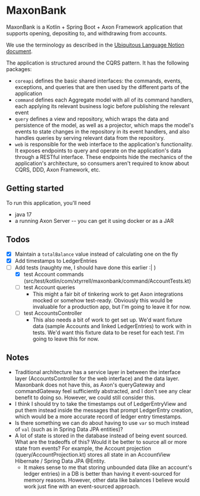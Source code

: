  # MaxonBank
MaxonBank is a Kotlin + Spring Boot + Axon Framework application that supports opening, depositing to, and withdrawing from accounts.

We use the terminology as described in the [Ubiquitous Language Notion document](https://www.notion.so/Ubiquitous-Language-51b1115c4f42410fb2bd10e52548b1ad).

The application is structured around the CQRS pattern. It has the following packages:
- `coreapi` defines the basic shared interfaces: the commands, events, exceptions, and queries that are then used by the different parts of the application
- `command` defines each Aggregate model with all of its command handlers, each applying its relevant business logic before publishing the relevant event
- `query` defines a view and repository, which wraps the data and persistence of the model, as well as a projector, which maps the model's events to state changes in the repository in its event handlers, and also handles queries by serving relevant data from the repository. 
- `web` is responsible for the web interface to the application's functionality. It exposes endpoints to query and operate on the application's data through a RESTful interface. These endpoints hide the mechanics of the application's architecture, so consumers aren't required to know about CQRS, DDD, Axon Framework, etc.

## Getting started

To run this application, you'll need
- java 17
- a running Axon Server -- you can get it using docker or as a JAR


## Todos
- [x] Maintain a `totalBalance` value instead of calculating one on the fly 
- [x] Add timestamps to LedgerEntries
- [ ] Add tests (naughty me, I should have done this earlier :| )
  - [x] test Account commands (src/test/kotlin/com/xtyrrell/maxonbank/command/AccountTests.kt)
  - [ ] test Account queries
    - This might a fair bit of tinkering work to get Axon integrations mocked or somehow test-ready. Obviously this would be invaluable for a production app, but I'm going to leave it for now.
  - [ ] test AccountsController
    - This also needs a bit of work to get set up. We'd want fixture data (sample Accounts and linked LedgerEntries) to work with in tests. We'd want this fixture data to be reset for each test. I'm going to leave this for now.

## Notes
- Traditional architecture has a service layer in between the interface layer (AccountsController for the web interface) and the data layer. Maxonbank does not have this, as Axon's queryGateway and commandGateway feel sufficiently abstracted, and I don't see any clear benefit to doing so. However, we could still consider this.
- I think I should try to take the timestamps out of LedgerEntryView and put them instead inside the messages that prompt LedgerEntry creation, which would be a more accurate record of ledger entry timestamps.
- Is there something we can do about having to use `var` so much instead of `val` (such as in Spring Data JPA entities)?
- A lot of state is stored in the database instead of being event sourced. What are the tradeoffs of this? Would it be better to source all or more state from events? For example, the Account projection (query/AccountProjection.kt) stores all state in an AccountView Hibernate / Spring Data JPA @Entity.
  - It makes sense to me that storing unbounded data (like an account's ledger entries) in a DB is better than having it event-sourced for memory reasons. However, other data like balances I believe would work just fine with an event-sourced approach.
